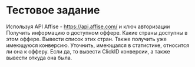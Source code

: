 # Тестовое задание

Используя API Affise - https://api.affise.com/
и ключ авторизации
Получить информацию о доступном оффере. Какие страны доступны в этом оффере. Вывести список этих стран.
Также получить уже имеющуюся конверсию. Уточнить, имеющаяся в статистике, относится ли она к офферу.
Если да, то вывести ClickID конверсии, а также вывести откуда она была.

